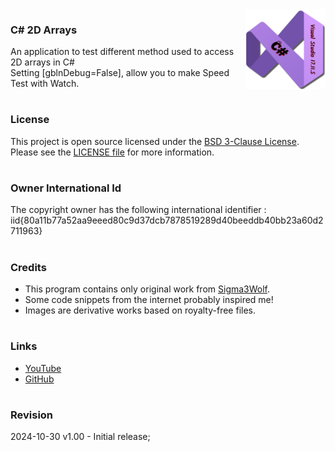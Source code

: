 <img src="/images/cSharp.png" align="right" height="128"/>

### C# 2D Arrays

 An application to test different method used to access 2D arrays in C#<br/>
 Setting [gblnDebug=False], allow you to make Speed Test with Watch.
#

### License

This project is open source licensed under the [BSD 3-Clause License](https://opensource.org/license/bsd-3-clause/).
Please see the [LICENSE file](/LICENSE) for more information.
#

### Owner International Id

The copyright owner has the following international identifier :
iid{80a11b77a52aa9eeed80c9d37dcb7878519289d40beeddb40bb23a60d2711963}
#

### Credits

- This program contains only original work from [Sigma3Wolf](https://github.com/Sigma3Wolf).
- Some code snippets from the internet probably inspired me!
- Images are derivative works based on royalty-free files.
#

### Links

- [YouTube](https://youtu.be/kEW39mRvHxo/)
- [GitHub](https://github.com/Sigma3Wolf/2DArrays/)
#

### Revision

2024-10-30 v1.00 - Initial release;
#